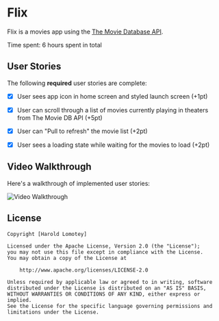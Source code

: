 # Flix


Flix is a movies app using the [The Movie Database API](http://docs.themoviedb.apiary.io/#).

Time spent: 6 hours spent in total

## User Stories

The following **required** user stories are complete:

- [x] User sees app icon in home screen and styled launch screen (+1pt)
- [X] User can scroll through a list of movies currently playing in theaters from The Movie DB API (+5pt)
- [x] User can "Pull to refresh" the movie list (+2pt)
- [x] User sees a loading state while waiting for the movies to load (+2pt)



## Video Walkthrough

Here's a walkthrough of implemented user stories:


<img src="https://firebasestorage.googleapis.com/v0/b/datasto-61f2f.appspot.com/o/FlixGif.gif?alt=media&token=bca50121-2e68-47c2-9267-42df5288d095" title='Video Walkthrough' width='' alt='Video Walkthrough' />


## License

    Copyright [Harold Lomotey]

    Licensed under the Apache License, Version 2.0 (the "License");
    you may not use this file except in compliance with the License.
    You may obtain a copy of the License at

        http://www.apache.org/licenses/LICENSE-2.0

    Unless required by applicable law or agreed to in writing, software
    distributed under the License is distributed on an "AS IS" BASIS,
    WITHOUT WARRANTIES OR CONDITIONS OF ANY KIND, either express or implied.
    See the License for the specific language governing permissions and
    limitations under the License.
